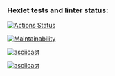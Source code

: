 ### Hexlet tests and linter status:
[![Actions Status](https://github.com/EugeneForHexlet/python-project-49/actions/workflows/hexlet-check.yml/badge.svg)](https://github.com/EugeneForHexlet/python-project-49/actions)

[![Maintainability](https://api.codeclimate.com/v1/badges/7435ce1ef6a5c17d9b78/maintainability)](https://codeclimate.com/github/EugeneForHexlet/python-project-49/maintainability)

[![asciicast](https://asciinema.org/a/sZvjLqzsGgYjyRWvJl2u9Rv4T.svg)](https://asciinema.org/a/sZvjLqzsGgYjyRWvJl2u9Rv4T)

[![asciicast](https://asciinema.org/a/kmzXG161hL3OFxFhpgRQd6YPO.svg)](https://asciinema.org/a/kmzXG161hL3OFxFhpgRQd6YPO)
